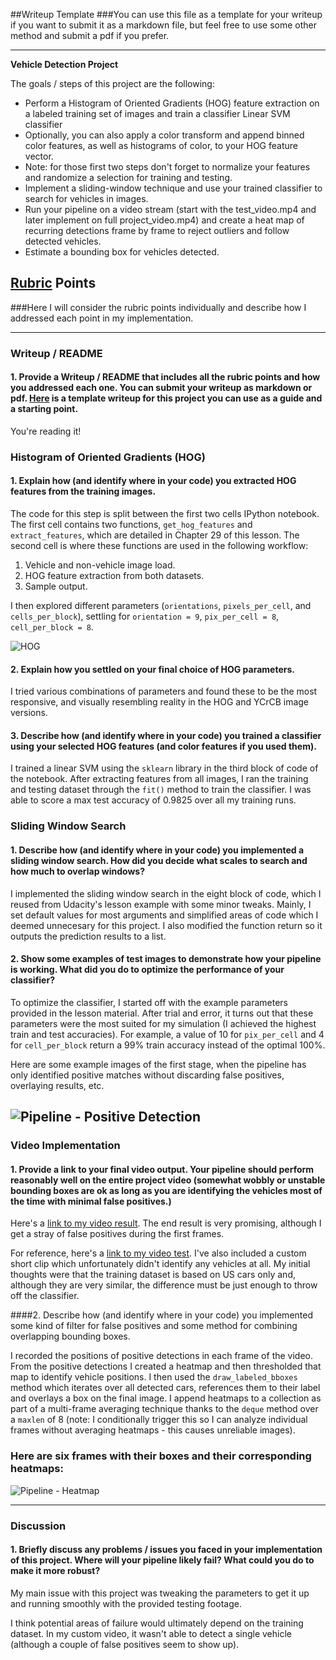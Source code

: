 ##Writeup Template
###You can use this file as a template for your writeup if you want to submit it as a markdown file, but feel free to use some other method and submit a pdf if you prefer.

---

**Vehicle Detection Project**

The goals / steps of this project are the following:

* Perform a Histogram of Oriented Gradients (HOG) feature extraction on a labeled training set of images and train a classifier Linear SVM classifier
* Optionally, you can also apply a color transform and append binned color features, as well as histograms of color, to your HOG feature vector. 
* Note: for those first two steps don't forget to normalize your features and randomize a selection for training and testing.
* Implement a sliding-window technique and use your trained classifier to search for vehicles in images.
* Run your pipeline on a video stream (start with the test_video.mp4 and later implement on full project_video.mp4) and create a heat map of recurring detections frame by frame to reject outliers and follow detected vehicles.
* Estimate a bounding box for vehicles detected.

## [Rubric](https://review.udacity.com/#!/rubrics/513/view) Points
###Here I will consider the rubric points individually and describe how I addressed each point in my implementation.  

---
### Writeup / README

#### 1. Provide a Writeup / README that includes all the rubric points and how you addressed each one.  You can submit your writeup as markdown or pdf.  [Here](https://github.com/udacity/CarND-Vehicle-Detection/blob/master/writeup_template.md) is a template writeup for this project you can use as a guide and a starting point.  

You're reading it!

### Histogram of Oriented Gradients (HOG)

#### 1. Explain how (and identify where in your code) you extracted HOG features from the training images.

The code for this step is split between the first two cells IPython notebook. The first cell contains two functions, `get_hog_features` and `extract_features`, which are detailed in Chapter 29 of this lesson. The second cell is where these functions are used in the following workflow:

1. Vehicle and non-vehicle image load.
2. HOG feature extraction from both datasets.
3. Sample output.

I then explored different parameters (`orientations`, `pixels_per_cell`, and `cells_per_block`), settling for `orientation = 9`, `pix_per_cell = 8`, `cell_per_block = 8`.

![HOG](https://gtoran.github.io/repository-assets/CarND-Vehicle-Detection-P5/hog.png)

#### 2. Explain how you settled on your final choice of HOG parameters.

I tried various combinations of parameters and found these to be the most responsive, and visually resembling reality in the HOG and YCrCB image versions.

#### 3. Describe how (and identify where in your code) you trained a classifier using your selected HOG features (and color features if you used them).

I trained a linear SVM using the `sklearn` library in the third block of code of the notebook. After extracting features from all images, I ran the training and testing dataset through the `fit()` method to train the classifier. I was able to score a max test accuracy of 0.9825 over all my training runs.

### Sliding Window Search

#### 1. Describe how (and identify where in your code) you implemented a sliding window search.  How did you decide what scales to search and how much to overlap windows?

I implemented the sliding window search in the eight block of code, which I reused from Udacity's lesson example with some minor tweaks. Mainly, I set default values for most arguments and simplified areas of code which I deemed unnecesary for this project. I also modified the function return so it outputs the prediction results to a list.

#### 2. Show some examples of test images to demonstrate how your pipeline is working.  What did you do to optimize the performance of your classifier?

To optimize the classifier, I started off with the example parameters provided in the lesson material. After trial and error, it turns out that these parameters were the most suited for my simulation (I achieved the highest train and test accuracies). For example, a value of 10 for `pix_per_cell` and 4 for `cell_per_block` return a 99% train accuracy instead of the optimal 100%.

Here are some example images of the first stage, when the pipeline has only identified positive matches without discarding false positives, overlaying results, etc.

![Pipeline - Positive Detection](https://gtoran.github.io/repository-assets/CarND-Vehicle-Detection-P5/positive-detection.png)
---

### Video Implementation

#### 1. Provide a link to your final video output.  Your pipeline should perform reasonably well on the entire project video (somewhat wobbly or unstable bounding boxes are ok as long as you are identifying the vehicles most of the time with minimal false positives.)

Here's a [link to my video result](./output_images/project_video.mp4). The end result is very promising, although I get a stray of false positives during the first frames.

For reference, here's a [link to my video test](./output_images/test_video.mp4). I've also included a custom short clip which unfortunately didn't identify any vehicles at all. My initial thoughts were that the training dataset is based on US cars only and, although they are very similar, the difference must be just enough to throw off the classifier.

####2. Describe how (and identify where in your code) you implemented some kind of filter for false positives and some method for combining overlapping bounding boxes.

I recorded the positions of positive detections in each frame of the video.  From the positive detections I created a heatmap and then thresholded that map to identify vehicle positions. I then used the `draw_labeled_bboxes` method which iterates over all detected cars, references them to their label and overlays a box on the final image. I append heatmaps to a collection as part of a multi-frame averaging technique thanks to the `deque` method over a `maxlen` of 8 (note: I conditionally trigger this so I can analyze individual frames without averaging heatmaps - this causes unreliable images).

### Here are six frames with their boxes and their corresponding heatmaps:

![Pipeline - Heatmap](https://gtoran.github.io/repository-assets/CarND-Vehicle-Detection-P5/pipeline-heatmap.png)

---

### Discussion

#### 1. Briefly discuss any problems / issues you faced in your implementation of this project.  Where will your pipeline likely fail?  What could you do to make it more robust?

My main issue with this project was tweaking the parameters to get it up and running smoothly with the provided testing footage. 

I think potential areas of failure would ultimately depend on the training dataset. In my custom video, it wasn't able to detect a single vehicle (although a couple of false positives seem to show up). 
